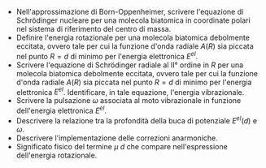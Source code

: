 - Nell'approssimazione di Born-Oppenheimer, scrivere l'equazione di Schrödinger nucleare per una molecola biatomica
 in coordinate polari nel sistema di riferimento del centro di massa.
- Definire l'energia rotazionale per una molecola biatomica debolmente eccitata, ovvero
  tale per cui la funzione d'onda radiale $A(R)$ sia piccata nel punto $R=d$ di minimo
  per l'energia elettronica $E^{el}$.
- Scrivere l'equazione di Schrödinger radiale al II° ordine in $R$ per una molecola biatomica debolmente eccitata, ovvero tale per cui la funzione d'onda radiale $A(R)$ sia piccata nel punto $R=d$ di minimo per l'energia elettronica $E^{el}$. Identificare, in tale equazione, l'energia vibrazionale.
- Scrivere la pulsazione $\omega$ associata al moto vibrazionale in funzione dell'energia elettronica $E^{el}$.
- Descrivere la relazione tra la profondità della buca di potenziale $E^{el}(d)$ e $\omega$.
- Descrivere l'implementazione delle correzioni anarmoniche.
- Significato fisico del termine $\mu\ d$ che compare nell'espressione dell'energia
  rotazionale. 

